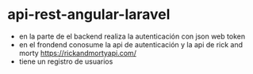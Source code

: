 # api-rest-angular-laravel
- en la parte de el backend realiza la autenticación con json web token 
- en el frondend conosume la api de autenticación y la api de rick and morty https://rickandmortyapi.com/
- tiene un registro de usuarios 
